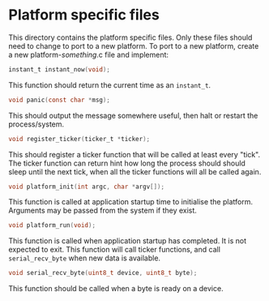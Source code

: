 # Platform specific files

This directory contains the platform specific files.  Only these files should
need to change to port to a new platform.  To port to a new platform, create
a new platform-_something_.c file and implement:

```c
instant_t instant_now(void);
```

This function should return the current time as an `instant_t`.

```c
void panic(const char *msg);
```

This should output the message somewhere useful, then halt or restart the
process/system.

```c
void register_ticker(ticker_t *ticker);
```

This should register a ticker function that will be called at least every "tick".
The ticker function can return hint how long the process should should sleep until
the next tick, when all the ticker functions will all be called again.

```c
void platform_init(int argc, char *argv[]);
```

This function is called at application startup time to initialise the platform.
Arguments may be passed from the system if they exist.

```c
void platform_run(void);
```

This function is called when application startup has completed.  It is not expected to exit.
This function will call ticker functions, and call `serial_recv_byte` when new data is available.

```c
void serial_recv_byte(uint8_t device, uint8_t byte);
```

This function should be called when a byte is ready on a device.
